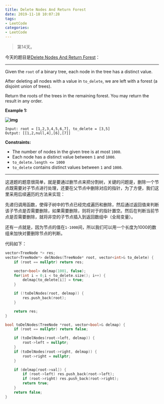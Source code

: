 ```yaml
---
title: Delete Nodes And Return Forest
date: 2019-11-18 10:07:28
tags:
- LeetCode
categories:
- LeetCode
---
```


> 第14天。

今天的题目是[Delete Nodes And Return Forest](https://leetcode.com/problems/delete-nodes-and-return-forest/)：

---

Given the `root` of a binary tree, each node in the tree has a distinct value.

After deleting all nodes with a value in `to_delete`, we are left with a forest (a disjoint union of trees).

Return the roots of the trees in the remaining forest. You may return the result in any order.

 

**Example 1:**

**![img](https://assets.leetcode.com/uploads/2019/07/01/screen-shot-2019-07-01-at-53836-pm.png)**

```
Input: root = [1,2,3,4,5,6,7], to_delete = [3,5]
Output: [[1,2,null,4],[6],[7]]
```

 

**Constraints:**

- The number of nodes in the given tree is at most `1000`.
- Each node has a distinct value between `1` and `1000`.
- `to_delete.length <= 1000`
- `to_delete` contains distinct values between `1` and `1000`.

---

这道题的题意很简单，就是要通过删节点来把分割树，关键的问题是，删除一个节点既需要对子节点进行处理，还要在父节点中删除对应的指针，为了方便，我们这里采用后续遍历的方法来实现：

先递归调用函数，使得子树中的节点已经完成遍历和删除，然后通过返回值来判断该子节点是否需要删除，如果需要删除，则将对于的指针置空。然后在判断当前节点是否需要删除，就将非空的子节点插入到返回数组中（全局变量）。

还有一点就是，因为节点的值在`1-1000`间，所以我们可以用一个长度为1000的数组来加快对要删除节点的判断。

代码如下：

```c++
vector<TreeNode *> res;
vector<TreeNode*> delNodes(TreeNode* root, vector<int>& to_delete) {
    if (root == nullptr) return res;

    vector<bool> delmap(1001, false);
    for(int i = 0;i < to_delete.size(); i++) {
        delmap[to_delete[i]] = true;
    }

    if (!toDelNodes(root, delmap)) {
        res.push_back(root);
    }

    return res;
}

bool toDelNodes(TreeNode *root, vector<bool>& delmap) {
    if (root == nullptr) return false;

    if (toDelNodes(root->left, delmap)) {
        root->left = nullptr;
    }
    if (toDelNodes(root->right, delmap)) {
        root->right = nullptr;
    }

    if (delmap[root->val]) {
        if (root->left) res.push_back(root->left);
        if (root->right) res.push_back(root->right);
        return true;
    }
    return false;        
}
```

